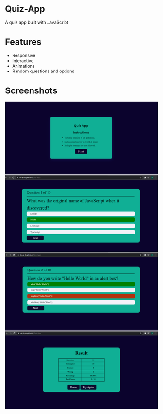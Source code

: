 # Quiz-App
  A quiz app built with JavaScript
  # Features 
  * Responsive
  * Interactive
  * Animations
  * Random questions and options
# Screenshots
![Screenshot](ss-1.png)
![Screenshot](ss-2.png)
![Screenshot](ss-3.png)
![Screenshot](ss-4.png)

